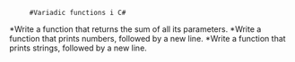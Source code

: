         #Variadic functions i C#
*Write a function that returns the sum of all its parameters.
*Write a function that prints numbers, followed by a new line.
*Write a function that prints strings, followed by a new line.
